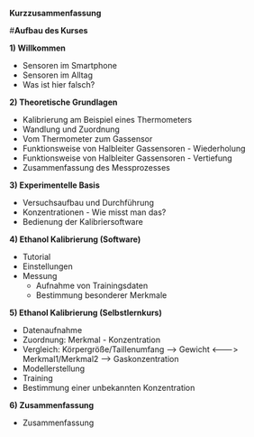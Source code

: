 **Kurzzusammenfassung**


#**Aufbau des Kurses**

**1) Willkommen**
  - Sensoren im Smartphone
  - Sensoren im Alltag
  - Was ist hier falsch?

**2) Theoretische Grundlagen**
  - Kalibrierung am Beispiel eines Thermometers
  - Wandlung und Zuordnung
  - Vom Thermometer zum Gassensor
  - Funktionsweise von Halbleiter Gassensoren - Wiederholung
  - Funktionsweise von Halbleiter Gassensoren - Vertiefung
  - Zusammenfassung des Messprozesses

**3) Experimentelle Basis**
  - Versuchsaufbau und Durchführung
  - Konzentrationen - Wie misst man das?
  - Bedienung der Kalibriersoftware
  
**4) Ethanol Kalibrierung (Software)**
  - Tutorial
  - Einstellungen
  - Messung
    - Aufnahme von Trainingsdaten
    - Bestimmung besonderer Merkmale
  
**5)  Ethanol Kalibrierung (Selbstlernkurs)**
  - Datenaufnahme
  - Zuordnung: Merkmal - Konzentration
  - Vergleich: Körpergröße/Taillenumfang --> Gewicht    <--->  Merkmal1/Merkmal2 --> Gaskonzentration
  - Modellerstellung
  - Training
  - Bestimmung einer unbekannten Konzentration
  
**6) Zusammenfassung**
  - Zusammenfassung

